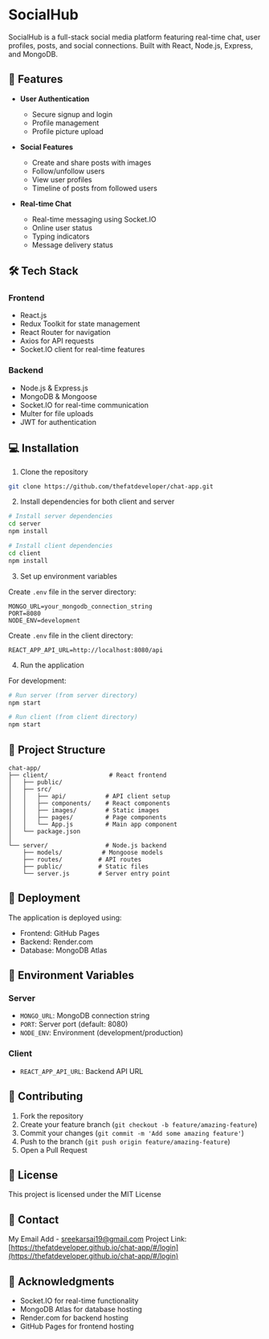 # SocialHub

SocialHub is a full-stack social media platform featuring real-time chat, user profiles, posts, and social connections. Built with React, Node.js, Express, and MongoDB.

## 🌟 Features

- **User Authentication**
  - Secure signup and login
  - Profile management
  - Profile picture upload

- **Social Features**
  - Create and share posts with images
  - Follow/unfollow users
  - View user profiles
  - Timeline of posts from followed users

- **Real-time Chat**
  - Real-time messaging using Socket.IO
  - Online user status
  - Typing indicators
  - Message delivery status

## 🛠️ Tech Stack

### Frontend
- React.js
- Redux Toolkit for state management
- React Router for navigation
- Axios for API requests
- Socket.IO client for real-time features

### Backend
- Node.js & Express.js
- MongoDB & Mongoose
- Socket.IO for real-time communication
- Multer for file uploads
- JWT for authentication

## 💻 Installation

1. Clone the repository
```bash
git clone https://github.com/thefatdeveloper/chat-app.git
```

2. Install dependencies for both client and server
```bash
# Install server dependencies
cd server
npm install

# Install client dependencies
cd client
npm install
```

3. Set up environment variables

Create `.env` file in the server directory:
```env
MONGO_URL=your_mongodb_connection_string
PORT=8080
NODE_ENV=development
```

Create `.env` file in the client directory:
```env
REACT_APP_API_URL=http://localhost:8080/api
```

4. Run the application

For development:
```bash
# Run server (from server directory)
npm start

# Run client (from client directory)
npm start
```

## 📁 Project Structure

```
chat-app/
├── client/                 # React frontend
│   ├── public/
│   ├── src/
│   │   ├── api/           # API client setup
│   │   ├── components/    # React components
│   │   ├── images/        # Static images
│   │   ├── pages/         # Page components
│   │   └── App.js         # Main app component
│   └── package.json
│
└── server/                # Node.js backend
    ├── models/           # Mongoose models
    ├── routes/          # API routes
    ├── public/          # Static files
    └── server.js        # Server entry point
```

## 🚀 Deployment

The application is deployed using:
- Frontend: GitHub Pages
- Backend: Render.com
- Database: MongoDB Atlas

## 📝 Environment Variables

### Server
- `MONGO_URL`: MongoDB connection string
- `PORT`: Server port (default: 8080)
- `NODE_ENV`: Environment (development/production)

### Client
- `REACT_APP_API_URL`: Backend API URL

## 🤝 Contributing

1. Fork the repository
2. Create your feature branch (`git checkout -b feature/amazing-feature`)
3. Commit your changes (`git commit -m 'Add some amazing feature'`)
4. Push to the branch (`git push origin feature/amazing-feature`)
5. Open a Pull Request

## 📄 License

This project is licensed under the MIT License

## 👥 Contact

My Email Add - sreekarsai19@gmail.com
Project Link: [https://thefatdeveloper.github.io/chat-app/#/login](https://thefatdeveloper.github.io/chat-app/#/login)

## 🙏 Acknowledgments

- Socket.IO for real-time functionality
- MongoDB Atlas for database hosting
- Render.com for backend hosting
- GitHub Pages for frontend hosting